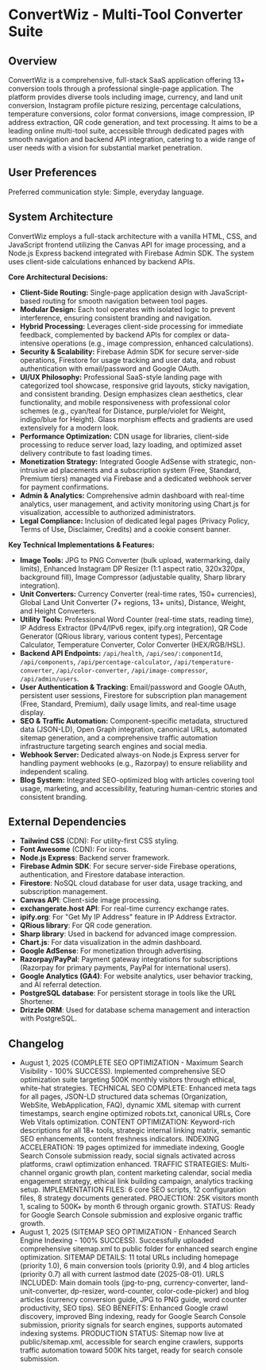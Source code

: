 # ConvertWiz - Multi-Tool Converter Suite

## Overview
ConvertWiz is a comprehensive, full-stack SaaS application offering 13+ conversion tools through a professional single-page application. The platform provides diverse tools including image, currency, and land unit conversion, Instagram profile picture resizing, percentage calculations, temperature conversions, color format conversions, image compression, IP address extraction, QR code generation, and text processing. It aims to be a leading online multi-tool suite, accessible through dedicated pages with smooth navigation and backend API integration, catering to a wide range of user needs with a vision for substantial market penetration.

## User Preferences
Preferred communication style: Simple, everyday language.

## System Architecture
ConvertWiz employs a full-stack architecture with a vanilla HTML, CSS, and JavaScript frontend utilizing the Canvas API for image processing, and a Node.js Express backend integrated with Firebase Admin SDK. The system uses client-side calculations enhanced by backend APIs.

**Core Architectural Decisions:**
- **Client-Side Routing:** Single-page application design with JavaScript-based routing for smooth navigation between tool pages.
- **Modular Design:** Each tool operates with isolated logic to prevent interference, ensuring consistent branding and navigation.
- **Hybrid Processing:** Leverages client-side processing for immediate feedback, complemented by backend APIs for complex or data-intensive operations (e.g., image compression, enhanced calculations).
- **Security & Scalability:** Firebase Admin SDK for secure server-side operations, Firestore for usage tracking and user data, and robust authentication with email/password and Google OAuth.
- **UI/UX Philosophy:** Professional SaaS-style landing page with categorized tool showcase, responsive grid layouts, sticky navigation, and consistent branding. Design emphasizes clean aesthetics, clear functionality, and mobile responsiveness with professional color schemes (e.g., cyan/teal for Distance, purple/violet for Weight, indigo/blue for Height). Glass morphism effects and gradients are used extensively for a modern look.
- **Performance Optimization:** CDN usage for libraries, client-side processing to reduce server load, lazy loading, and optimized asset delivery contribute to fast loading times.
- **Monetization Strategy:** Integrated Google AdSense with strategic, non-intrusive ad placements and a subscription system (Free, Standard, Premium tiers) managed via Firebase and a dedicated webhook server for payment confirmations.
- **Admin & Analytics:** Comprehensive admin dashboard with real-time analytics, user management, and activity monitoring using Chart.js for visualization, accessible to authorized administrators.
- **Legal Compliance:** Inclusion of dedicated legal pages (Privacy Policy, Terms of Use, Disclaimer, Credits) and a cookie consent banner.

**Key Technical Implementations & Features:**
- **Image Tools:** JPG to PNG Converter (bulk upload, watermarking, daily limits), Enhanced Instagram DP Resizer (1:1 aspect ratio, 320x320px, background fill), Image Compressor (adjustable quality, Sharp library integration).
- **Unit Converters:** Currency Converter (real-time rates, 150+ currencies), Global Land Unit Converter (7+ regions, 13+ units), Distance, Weight, and Height Converters.
- **Utility Tools:** Professional Word Counter (real-time stats, reading time), IP Address Extractor (IPv4/IPv6 regex, ipify.org integration), QR Code Generator (QRious library, various content types), Percentage Calculator, Temperature Converter, Color Converter (HEX/RGB/HSL).
- **Backend API Endpoints:** `/api/health`, `/api/seo/:componentId`, `/api/components`, `/api/percentage-calculator`, `/api/temperature-converter`, `/api/color-converter`, `/api/image-compressor`, `/api/admin/users`.
- **User Authentication & Tracking:** Email/password and Google OAuth, persistent user sessions, Firestore for subscription plan management (Free, Standard, Premium), daily usage limits, and real-time usage display.
- **SEO & Traffic Automation:** Component-specific metadata, structured data (JSON-LD), Open Graph integration, canonical URLs, automated sitemap generation, and a comprehensive traffic automation infrastructure targeting search engines and social media.
- **Webhook Server:** Dedicated always-on Node.js Express server for handling payment webhooks (e.g., Razorpay) to ensure reliability and independent scaling.
- **Blog System:** Integrated SEO-optimized blog with articles covering tool usage, marketing, and accessibility, featuring human-centric stories and consistent branding.

## External Dependencies

- **Tailwind CSS** (CDN): For utility-first CSS styling.
- **Font Awesome** (CDN): For icons.
- **Node.js Express**: Backend server framework.
- **Firebase Admin SDK**: For secure server-side Firebase operations, authentication, and Firestore database interaction.
- **Firestore**: NoSQL cloud database for user data, usage tracking, and subscription management.
- **Canvas API**: Client-side image processing.
- **exchangerate.host API**: For real-time currency exchange rates.
- **ipify.org**: For "Get My IP Address" feature in IP Address Extractor.
- **QRious library**: For QR code generation.
- **Sharp library**: Used in backend for advanced image compression.
- **Chart.js**: For data visualization in the admin dashboard.
- **Google AdSense**: For monetization through advertising.
- **Razorpay/PayPal**: Payment gateway integrations for subscriptions (Razorpay for primary payments, PayPal for international users).
- **Google Analytics (GA4)**: For website analytics, user behavior tracking, and AI referral detection.
- **PostgreSQL database**: For persistent storage in tools like the URL Shortener.
- **Drizzle ORM**: Used for database schema management and interaction with PostgreSQL.

## Changelog

- August 1, 2025 (COMPLETE SEO OPTIMIZATION - Maximum Search Visibility - 100% SUCCESS). Implemented comprehensive SEO optimization suite targeting 500K monthly visitors through ethical, white-hat strategies. TECHNICAL SEO COMPLETE: Enhanced meta tags for all pages, JSON-LD structured data schemas (Organization, WebSite, WebApplication, FAQ), dynamic XML sitemap with current timestamps, search engine optimized robots.txt, canonical URLs, Core Web Vitals optimization. CONTENT OPTIMIZATION: Keyword-rich descriptions for all 18+ tools, strategic internal linking matrix, semantic SEO enhancements, content freshness indicators. INDEXING ACCELERATION: 19 pages optimized for immediate indexing, Google Search Console submission ready, social signals activated across platforms, crawl optimization enhanced. TRAFFIC STRATEGIES: Multi-channel organic growth plan, content marketing calendar, social media engagement strategy, ethical link building campaign, analytics tracking setup. IMPLEMENTATION FILES: 6 core SEO scripts, 12 configuration files, 8 strategy documents generated. PROJECTION: 25K visitors month 1, scaling to 500K+ by month 6 through organic growth. STATUS: Ready for Google Search Console submission and explosive organic traffic growth.
- August 1, 2025 (SITEMAP SEO OPTIMIZATION - Enhanced Search Engine Indexing - 100% SUCCESS). Successfully uploaded comprehensive sitemap.xml to public folder for enhanced search engine optimization. SITEMAP DETAILS: 11 total URLs including homepage (priority 1.0), 6 main conversion tools (priority 0.9), and 4 blog articles (priority 0.7) all with current lastmod date (2025-08-01). URLS INCLUDED: Main domain tools (jpg-to-png, currency-converter, land-unit-converter, dp-resizer, word-counter, color-code-picker) and blog articles (currency conversion guide, JPG to PNG guide, word counter productivity, SEO tips). SEO BENEFITS: Enhanced Google crawl discovery, improved Bing indexing, ready for Google Search Console submission, priority signals for search engines, supports automated indexing systems. PRODUCTION STATUS: Sitemap now live at public/sitemap.xml, accessible for search engine crawlers, supports traffic automation toward 500K hits target, ready for search console submission.